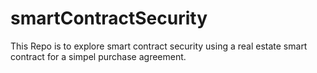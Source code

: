 # smartContractSecurity

This Repo is to explore smart contract security using a real estate smart contract for a simpel purchase agreement.
